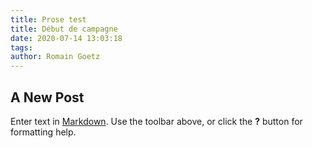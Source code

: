 ```yaml
---
title: Prose test
title: Début de campagne
date: 2020-07-14 13:03:18
tags:
author: Romain Goetz
---
```


## A New Post

Enter text in [Markdown](http://daringfireball.net/projects/markdown/). Use the toolbar above, or click the **?** button for formatting help.
